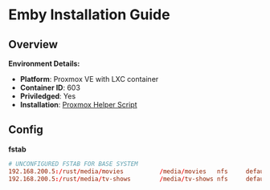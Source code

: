 # Emby Installation Guide

## Overview


**Environment Details:**
- **Platform**: Proxmox VE with LXC container
- **Container ID**: 603
- **Priviledged**: Yes
- **Installation**: [Proxmox Helper Script](https://community-scripts.github.io/ProxmoxVE/scripts?id=emby)


## Config

**fstab**

```conf
# UNCONFIGURED FSTAB FOR BASE SYSTEM
192.168.200.5:/rust/media/movies          /media/movies   nfs     defaults,users  0       0
192.168.200.5:/rust/media/tv-shows        /media/tv-shows nfs     defaults,users  0       0
```